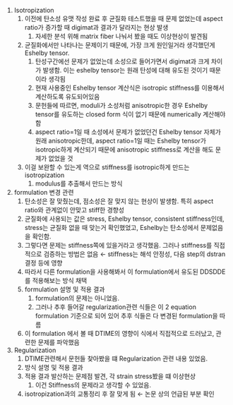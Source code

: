   

1. Isotropization
    1. 이전에 탄소성 유맷 작성 완료 후 균질화 테스트했을 때 문제 없었는데 aspect ratio가 증가할 때 digimat과 결과가 달라지는 현상 발생
        1. 자세한 분석 위해 matrix fiber 나눠서 봤을 때도 이상현상이 발견됨
    2. 균질화에서만 나타나는 문제이기 때문에, 가장 크게 원인일거라 생각했던게 Eshelby tensor.
        1. 탄성구간에선 문제가 없었는데 소성으로 들어가면서 digimat과 크게 차이가 발생함. 이는 eshelby tensor는 원래 탄성에 대해 유도된 것이기 때문이라 생각됨
        2. 현재 사용중인 Eshelby tensor 계산식은 isotropic stiffness를 이용해서 계산하도록 유도되어있음
        3. 문헌들에 따르면, moduli가 소성처럼 anisotropic한 경우 Eshelby tensor를 유도하는 closed form 식이 없기 때문에 numerically 계산해야 함
        4. aspect ratio=1일 때 소성에서 문제가 없었던건 Eshelby tensor 자체가 원래 anisotropic한데, aspect ratio=1일 때는 Eshelby tensor가 isotropic하게 계산되기 때문에 anisotropic stiffness로 계산을 해도 문제가 없었을 것
    3. 이걸 보완할 수 있는게 역으로 stiffness를 isotropic하게 만드는 isotropization
        1. modulus를 추출해서 만드는 방식
2. formulation 변경 관련
    1. 탄소성은 잘 맞췄는데, 점소성은 잘 맞지 않는 현상이 발생함. 특히 aspect ratio와 관계없이 안맞고 stiff한 경향성
    2. 균질화에 사용되는 값은 stress, Eshelby tensor, consistent stiffness인데, stress는 균질화 없을 때 맞는거 확인했었고, Eshelby는 탄소성에서 문제없음을 확인함.
    3. 그렇다면 문제는 stiffness쪽에 있을거라고 생각했음. 그러나 stiffness를 직접적으로 검증하는 방법은 없음 ← stiffness는 해석 안정성, 다음 step의 dstran 결정 등에 영향
    4. 따라서 다른 formulation을 사용해봐서 이 formulation에서 유도된 DDSDDE를 적용해보는 방식 채택
    5. formulation 설명 및 적용 결과
        1. formulation의 문제는 아니었음.
        2. 그러나 추후 들어갈 regularization관련 식들은 이 2 equation formulation 기준으로 되어 있어 추후 식들은 다 변경된 formulation을 따름
    6. 이 formulation 에서 볼 때 DTIME의 영향이 식에서 직접적으로 드러났고, 관련한 문제를 파악했음
3. Regularization
    1. DTIME관련해서 문헌들 찾아봤을 떄 Regularization 관련 내용 있었음.
    2. 방식 설명 및 적용 결과
    3. 적용 결과 발산하는 문제점 발견, 각 strain stress봤을 떄 이상현상
        1. 이건 Stiffness의 문제라고 생각할 수 있었음.
    4. isotropization과의 교통정리 후 잘 맞게 됨 ← 논문 상의 언급된 부분 확인
